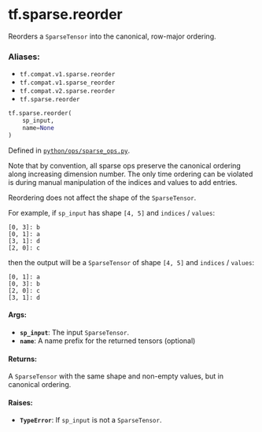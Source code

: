 <div itemscope itemtype="http://developers.google.com/ReferenceObject">
<meta itemprop="name" content="tf.sparse.reorder" />
<meta itemprop="path" content="Stable" />
</div>

# tf.sparse.reorder

Reorders a `SparseTensor` into the canonical, row-major ordering.

### Aliases:

* `tf.compat.v1.sparse.reorder`
* `tf.compat.v1.sparse_reorder`
* `tf.compat.v2.sparse.reorder`
* `tf.sparse.reorder`

``` python
tf.sparse.reorder(
    sp_input,
    name=None
)
```



Defined in [`python/ops/sparse_ops.py`](/code/stable/tensorflow/python/ops/sparse_ops.py).

<!-- Placeholder for "Used in" -->

Note that by convention, all sparse ops preserve the canonical ordering
along increasing dimension number. The only time ordering can be violated
is during manual manipulation of the indices and values to add entries.

Reordering does not affect the shape of the `SparseTensor`.

For example, if `sp_input` has shape `[4, 5]` and `indices` / `values`:

    [0, 3]: b
    [0, 1]: a
    [3, 1]: d
    [2, 0]: c

then the output will be a `SparseTensor` of shape `[4, 5]` and
`indices` / `values`:

    [0, 1]: a
    [0, 3]: b
    [2, 0]: c
    [3, 1]: d

#### Args:


* <b>`sp_input`</b>: The input `SparseTensor`.
* <b>`name`</b>: A name prefix for the returned tensors (optional)


#### Returns:

A `SparseTensor` with the same shape and non-empty values, but in
canonical ordering.



#### Raises:


* <b>`TypeError`</b>: If `sp_input` is not a `SparseTensor`.